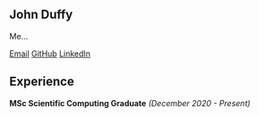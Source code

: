 ## John Duffy

Me...

[Email](mailto:johnduffymsc@gmail.com)
[GitHub](github.com/johnduffymsc)
[LinkedIn](www.linkedin.com/in/johnduffymsc)

## Experience

**MSc Scientific Computing Graduate** _(December 2020 - Present)_
